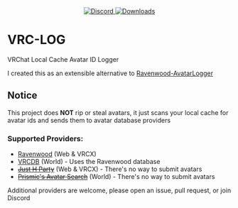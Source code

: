 <div align="center">
  <a href="https://discord.shaybox.com">
    <img alt="Discord" src="https://img.shields.io/discord/824865729445888041?color=404eed&label=Discord&logo=Discord&logoColor=FFFFFF">
  </a>
  <a href="https://github.com/shaybox/vrc-log/releases/latest">
    <img alt="Downloads" src="https://img.shields.io/github/downloads/shaybox/vrc-log/total?color=3fb950&label=Downloads&logo=github&logoColor=FFFFFF">
  </a>
</div>

# VRC-LOG

VRChat Local Cache Avatar ID Logger

I created this as an extensible alternative to [Ravenwood-AvatarLogger]  

## Notice
This project does **NOT** rip or steal avatars, it just scans your local cache for avatar ids and sends them to avatar database providers

### Supported Providers:
- [Ravenwood] (Web & VRCX)
- [VRCDB] (World) - Uses the Ravenwood database
- ~~[Just H Party]~~ (Web & VRCX) - There's no way to submit avatars
- ~~[Prismic's Avatar Search]~~ (World) - There's no way to submit avatars

Additional providers are welcome, please open an issue, pull request, or join Discord

[Ravenwood]: https://vrcdb.ravenwood.dev
[Just H Party]: https://avtr.just-h.party
[VRCDB]: https://vrchat.com/home/world/wrld_1146f625-5d42-40f5-bfe7-06a7664e2796
[Ravenwood-AvatarLogger]: https://github.com/Lua-Ravenwood/Ravenwood-AvatarLogger
[Prismic's Avatar Search]: https://vrchat.com/home/world/wrld_57514404-7f4e-4aee-a50a-57f55d3084bf
